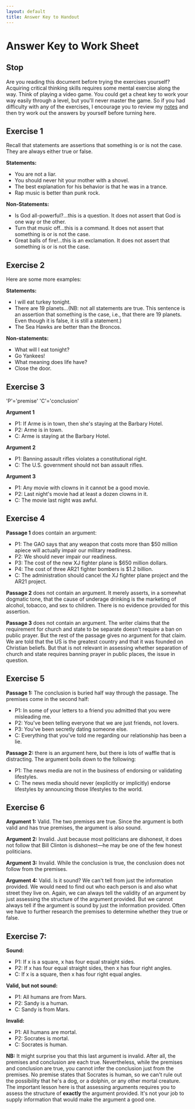 ```yaml
---
layout: default
title: Answer Key to Handout
---
```



# Answer Key to Work Sheet


## Stop

Are you reading this document before trying the exercises yourself? Acquiring critical thinking skills requires some mental exercise along the way. Think of playing a video game. You could get a cheat key to work your way easily through a level, but you'll never master the game. So if you had difficulty with any of the exercises, I encourage you to review my [notes](/metaphysics/introduction/Answers) and then try work out the answers by yourself before turning here. 


## Exercise 1 

Recall that statements are assertions that something is or is not the case. They are always either true or false. 

**Statements:**

+ You are not a liar.
+ You should never hit your mother with a shovel.
+ The best explanation for his behavior is that he was in a trance.
+ Rap music is better than punk rock.

**Non-Statements:** 

+ Is God all-powerful?...this is a question. It does not assert that God is one way or the other. + Turn that music off...this is a command. It does not assert that something is or is not the case.+ Great balls of fire!...this is an exclamation. It does not assert that something is or is not the case. 


## Exercise 2 

Here are some more examples: 

**Statements:**

+ I will eat turkey tonight. 
+ There are 19 planets...(NB: not all statements are true. This sentence is an assertion that something is the case, i.e., that there are 19 planets. Even though it is false, it is still a statement.) 
+ The Sea Hawks are better than the Broncos. 


**Non-statements:**

+ What will I eat tonight? 
+ Go Yankees!
+ What meaning does life have? 
+ Close the door.



## Exercise 3 

'P'='premise'
'C'='conclusion'

**Argument 1**

+ P1: If Arme is in town, then she's staying at the Barbary Hotel. 
+ P2: Arme is in town. 
+ C: Arme is staying at the Barbary Hotel.  

**Argument 2**

+ P1: Banning assault rifles violates a constitutional right. 
+ C: The U.S. government should not ban assault rifles.

**Argument 3**

+ P1: Any movie with clowns in it cannot be a good movie. 
+ P2: Last night's movie had at least a dozen clowns in it. 
+ C: The movie last night was awful.


## Exercise 4




**Passage 1** does contain an argument:

+ P1: The GAO says that any weapon that costs more than $50 million apiece will actually impair our military readiness.
+ P2: We should never impair our readiness.
+ P3: The cost of the new XJ fighter plane is $650 million dollars. 
+ P4: The cost of three AR21 fighter bombers is $1.2 billion.  
+ C: The administration should cancel the XJ fighter plane project and the AR21 project.  

**Passage 2** does not contain an argument. It merely asserts, in a somewhat dogmatic tone, that the cause of underage drinking is the marketing of alcohol, tobacco, and sex to children. There is no evidence provided for this assertion. 

**Passage 3** does not contain an argument. The writer claims that the requirement for church and state to be separate doesn't require a ban on public prayer. But the rest of the passage gives no argument for that claim. We are told that the US is the greatest country and that it was founded on Christian beliefs. But that is not relevant in assessing whether separation of church and state requires banning prayer in public places, the issue in question.  




## Exercise 5 



**Passage 1:** The conclusion is buried half way through the passage. The premises come in the second half:

+ P1: In some of your letters to a friend you admitted that you were misleading me.
+ P2: You've been telling everyone that we are just friends, not lovers. 
+ P3: You've been secretly dating someone else.
+ C: Everything that you've told me regarding our relationship has been a lie. 


**Passage 2:** there is an argument here, but there is lots of waffle that is distracting. The argument boils down to the following: 

+ P1: The news media are not in the business of endorsing or validating lifestyles.
+ C: The news media should never (explicitly or implicitly) endorse lifestyles by announcing those lifestyles to the world.


## Exercise 6


**Argument 1:** Valid. The two premises are true. Since the argument is both valid and has true premises, the argument is also sound. 

**Argument 2:** Invalid. Just because most politicians are dishonest, it does not follow that Bill Clinton is dishonest—he may be one of the few honest politicians. 

**Argument 3:** Invalid. While the conclusion is true, the conclusion does not follow from the premises. 


**Argument 4:** Valid. Is it sound? We can't tell from just the information provided. We would need to find out who each person is and also what street they live on. Again, we can always tell the validity of an argument by just assessing the structure of the argument provided. But we cannot always tell if the argument is sound by just the information provided. Often we have to further research the premises to determine whether they true or false. 


## Exercise 7:

**Sound:**

+ P1: If x is a square, x has four equal straight sides. 
+ P2: If x has four equal straight sides, then x has four right angles. 
+ C: If x is a square, then x has four right equal angles. 

**Valid, but not sound:** 

+ P1: All humans are from Mars. 
+ P2: Sandy is a human. 
+ C: Sandy is from Mars. 

**Invalid:**

+ P1: All humans are mortal. 
+ P2: Socrates is mortal. 
+ C: Socrates is human. 

**NB:** It might surprise you that this last argument is invalid. After all, the premises and conclusion are each true. Nevertheless, while the premises and conclusion are true, you cannot infer the conclusion just from the premises. No premise states that Socrates is human, so we can't rule out the possibility that he's a dog, or a dolphin, or any other mortal creature. The important lesson here is that assessing arguments requires you to assess the structure of **exactly** the argument provided. It's not your job to supply information that would make the argument a good one.






